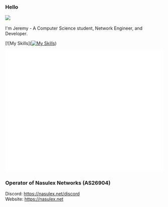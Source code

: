### Hello
<img src="./particle.webp">

I'm Jeremy - A Computer Science student, Network Engineer, and Developer.

[![My Skills]([![My Skills](https://skillicons.dev/icons?i=git,cpp,c,rust,python,lua,go,linux,arch,mysql,postgres,grafana,raspberrypi,nginx,figma,prometheus,docker)](https://skillicons.dev))

![Metrics](/github-metrics.svg)

### Operator of Nasulex Networks (AS26904)
Discord: https://nasulex.net/discord<br>
Website: https://nasulex.net


